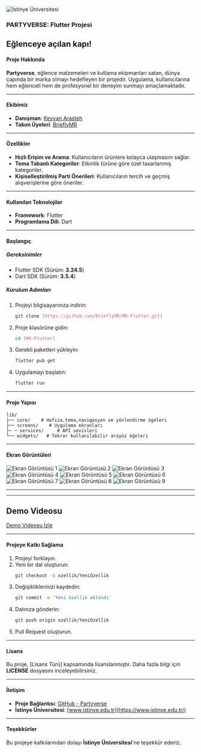 ![İstinye Üniversitesi](assets/images/logolo.png)
### **PARTYVERSE: Flutter Projesi**  
**Eğlenceye açılan kapı!**  
---  

#### **Proje Hakkında**  
**Partyverse**, eğlence malzemeleri ve kutlama ekipmanları satan, dünya çapında bir marka olmayı hedefleyen bir projedir. Uygulama, kullanıcılarına hem eğlenceli hem de profesyonel bir deneyim sunmayı amaçlamaktadır.  

---  

#### **Ekibimiz**  
- **Danışman**: [Keyvan Arasteh](https://github.com/keyvanarasteh)  
- **Takım Üyeleri**: [BrieflyMR](https://github.com/BrieflyMR)  

---  

#### **Özellikler**  
- **Hızlı Erişim ve Arama**: Kullanıcıların ürünlere kolayca ulaşmasını sağlar.  
- **Tema Tabanlı Kategoriler**: Etkinlik türüne göre özel tasarlanmış kategoriler.  
- **Kişiselleştirilmiş Parti Önerileri**: Kullanıcıların tercih ve geçmiş alışverişlerine göre öneriler.  

---  

#### **Kullanılan Teknolojiler**  
- **Framework**: Flutter  
- **Programlama Dili**: Dart  

---  

#### **Başlangıç**  

##### **Gereksinimler**  
- Flutter SDK (Sürüm: **3.24.5**)  
- Dart SDK (Sürüm: **3.5.4**)  

##### **Kurulum Adımları**  
1. Projeyi bilgisayarınıza indirin:  
   ```bash
   git clone [https://github.com/BrieflyMR/MR-Flutter.git]
   ```  
2. Proje klasörüne gidin:  
   ```bash
   cd [MR-Flutter]
   ```  
3. Gerekli paketleri yükleyin:  
   ```bash
   flutter pub get
   ```  
4. Uygulamayı başlatın:  
   ```bash
   flutter run
   ```  

---  

#### **Proje Yapısı**  
```plaintext
lib/
├── core/    # Hafıza,tema,navigasyon ve yönlendirme ögeleri
├── screens/    # Uygulama ekranları
├─ ─ services/     # API sevisleri
└── widgets/   # Tekrar kullanılabilir arayüz öğeleri
```  

--- 

#### **Ekran Görüntüleri**  
![Ekran Görüntüsü 1](assets/screenshots/AçılışEkranı.png)
![Ekran Görüntüsü 2](assets/screenshots/KayıtEkranı.png)
![Ekran Görüntüsü 3](assets/screenshots/GirişEkranı.png)
![Ekran Görüntüsü 4](assets/screenshots/AnaEkran.png)
![Ekran Görüntüsü 5](assets/screenshots/AyarlarEkranı.png)
![Ekran Görüntüsü 6](assets/screenshots/BildirimEkranı.png)
![Ekran Görüntüsü 7](assets/screenshots/AramaEkranı.png)
![Ekran Görüntüsü 8](assets/screenshots/AlışverişEkranı.png)
![Ekran Görüntüsü 9](assets/screenshots/ProfilEkranı.png)

--- 


--- 
## Demo Videosu

[Demo Videosu İzle](assets/screenshots/UygulamamınDemoVideosu.mp4)

---  

#### **Projeye Katkı Sağlama**  
1. Projeyi forklayın.  
2. Yeni bir dal oluşturun:  
   ```bash
   git checkout -b ozellik/YeniOzellik
   ```  
3. Değişikliklerinizi kaydedin:  
   ```bash
   git commit -m 'Yeni özellik eklendi'
   ```  
4. Dalınıza gönderin:  
   ```bash
   git push origin ozellik/YeniOzellik
   ```  
5. Pull Request oluşturun.  

---  

#### **Lisans**  
Bu proje, [Lisans Türü] kapsamında lisanslanmıştır. Daha fazla bilgi için **LICENSE** dosyasını inceleyebilirsiniz.  

---  

#### **İletişim**  
- **Proje Bağlantısı**: [GitHub - Partyverse](https://github.com/BrieflyMR/MR-Flutter)  
- **İstinye Üniversitesi**: [www.istinye.edu.tr](https://www.istinye.edu.tr/)  

---  

#### **Teşekkürler**  
Bu projeye katkılarından dolayı **İstinye Üniversitesi**'ne teşekkür ederiz.  